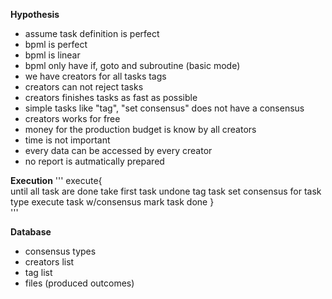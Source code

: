 **Hypothesis**

* assume task definition is perfect
* bpml is perfect
* bpml is linear
* bpml only have if, goto and subroutine (basic mode)
* we have creators for all tasks tags
* creators can not reject tasks
* creators finishes tasks as fast as possible
* simple tasks like "tag", "set consensus" does not have a consensus
* creators works for free
* money for the production budget is know by all creators
* time is not important
* every data can be accessed by every creator
* no report is autmatically prepared

**Execution**
'''
execute{      
until all task are done
  take first task undone
        tag task
        set consensus for task type
        execute task w/consensus
        mark task done
}  
'''

**Database**

* consensus types
* creators list
* tag list
* files (produced outcomes)

